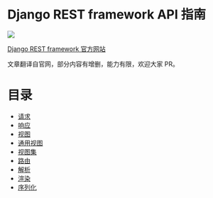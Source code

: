 # Django REST framework API 指南

![](http://www.django-rest-framework.org/img/logo.png)

[Django REST framework 官方网站](http://www.django-rest-framework.org/)  

文章翻译自官网，部分内容有增删，能力有限，欢迎大家 PR。

# 目录
- [请求](api-guide/requests.md)  
- [响应](api-guide/responses.md)  
- [视图](api-guide/views.md)  
- [通用视图](api-guide/genericviews.md)  
- [视图集](api-guide/viewsets.md)  
- [路由](api-guide/routers.md)  
- [解析](api-guide/parsers.md)  
- [渲染](api-guide/renderers.md)  
- [序列化](api-guide/serializers.md)  


